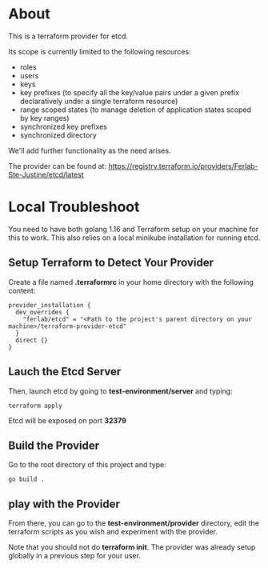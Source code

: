 # About

This is a terraform provider for etcd.

Its scope is currently limited to the following resources:
- roles
- users
- keys
- key prefixes (to specify all the key/value pairs under a given prefix declaratively under a single terraform resource)
- range scoped states (to manage deletion of application states scoped by key ranges)
- synchronized key prefixes
- synchronized directory

We'll add further functionality as the need arises.

The provider can be found at: https://registry.terraform.io/providers/Ferlab-Ste-Justine/etcd/latest

# Local Troubleshoot

You need to have both golang 1.16 and Terraform setup on your machine for this to work. This also relies on a local minikube installation for running etcd.

## Setup Terraform to Detect Your Provider

Create a file named **.terraformrc** in your home directory with the following content:

```
provider_installation {
  dev_overrides {
    "ferlab/etcd" = "<Path to the project's parent directory on your machine>/terraform-provider-etcd"
  }
  direct {}
}
```

## Lauch the Etcd Server

Then, launch etcd by going to **test-environment/server** and typing:

```
terraform apply
```

Etcd will be exposed on port **32379**

## Build the Provider

Go to the root directory of this project and type:

```
go build .
```

## play with the Provider

From there, you can go to the **test-environment/provider** directory, edit the terraform scripts as you wish and experiment with the provider.

Note that you should not do **terraform init**. The provider was already setup globally in a previous step for your user.